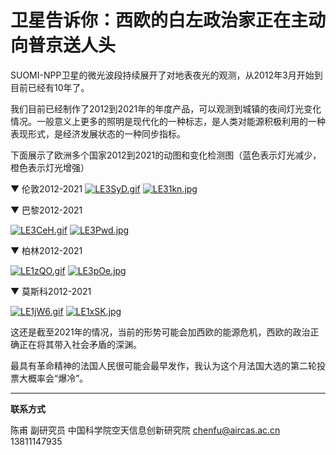# 卫星告诉你：西欧的白左政治家正在主动向普京送人头

SUOMI-NPP卫星的微光波段持续展开了对地表夜光的观测，从2012年3月开始到目前已经有10年了。

我们目前已经制作了2012到2021年的年度产品，可以观测到城镇的夜间灯光变化情况。一般意义上更多的照明是现代化的一种标志，是人类对能源积极利用的一种表现形式，是经济发展状态的一种同步指标。

下面展示了欧洲多个国家2012到2021的动图和变化检测图（蓝色表示灯光减少，橙色表示灯光增强）

▼ 伦敦2012-2021
[![LE3SyD.gif](https://s1.ax1x.com/2022/04/11/LE3SyD.gif)](https://imgtu.com/i/LE3SyD)
[![LE31kn.jpg](https://s1.ax1x.com/2022/04/11/LE31kn.jpg)](https://imgtu.com/i/LE31kn)

▼ 巴黎2012-2021

[![LE3CeH.gif](https://s1.ax1x.com/2022/04/11/LE3CeH.gif)](https://imgtu.com/i/LE3CeH)
[![LE3Pwd.jpg](https://s1.ax1x.com/2022/04/11/LE3Pwd.jpg)](https://imgtu.com/i/LE3Pwd)

▼ 柏林2012-2021

[![LE1zQO.gif](https://s1.ax1x.com/2022/04/11/LE1zQO.gif)](https://imgtu.com/i/LE1zQO)
[![LE3pOe.jpg](https://s1.ax1x.com/2022/04/11/LE3pOe.jpg)](https://imgtu.com/i/LE3pOe)

▼ 莫斯科2012-2021

[![LE1jW6.gif](https://s1.ax1x.com/2022/04/11/LE1jW6.gif)](https://imgtu.com/i/LE1jW6)
[![LE1xSK.jpg](https://s1.ax1x.com/2022/04/11/LE1xSK.jpg)](https://imgtu.com/i/LE1xSK)

这还是截至2021年的情况，当前的形势可能会加西欧的能源危机，西欧的政治正确正在将其带入社会矛盾的深渊。

最具有革命精神的法国人民很可能会最早发作，我认为这个月法国大选的第二轮投票大概率会“爆冷”。



---

**联系方式**

陈甫 副研究员
中国科学院空天信息创新研究院
chenfu@aircas.ac.cn
13811147935
